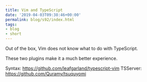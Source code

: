 ```yaml
---
title: Vim and TypeScript
date: '2019-04-03T09:38:46+00:00'
permalink: blog/s92/index.html
tags:
- blog
- short
---
```


Out of the box, Vim does not know what to do with TypeScript.

These two plugins make it a much better experience. 

Syntax: https://github.com/leafgarland/typescript-vim
TSServer: https://github.com/Quramy/tsuquyomi
